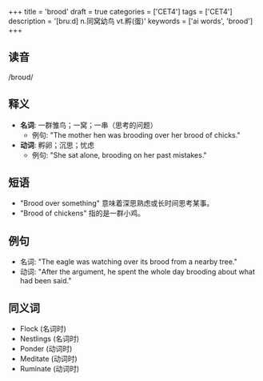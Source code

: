 +++
title = 'brood'
draft = true
categories = ['CET4']
tags = ['CET4']
description = '[bruːd] n.同窝幼鸟 vt.孵(蛋)'
keywords = ['ai words', 'brood']
+++

## 读音
/broʊd/

## 释义
- **名词**: 一群雏鸟；一窝；一串（思考的问题）
    - 例句: "The mother hen was brooding over her brood of chicks."
- **动词**: 孵卵；沉思；忧虑
    - 例句: "She sat alone, brooding on her past mistakes."

## 短语
- "Brood over something" 意味着深思熟虑或长时间思考某事。
- "Brood of chickens" 指的是一群小鸡。

## 例句
- 名词: "The eagle was watching over its brood from a nearby tree."
- 动词: "After the argument, he spent the whole day brooding about what had been said."

## 同义词
- Flock (名词时)
- Nestlings (名词时)
- Ponder (动词时)
- Meditate (动词时)
- Ruminate (动词时)
